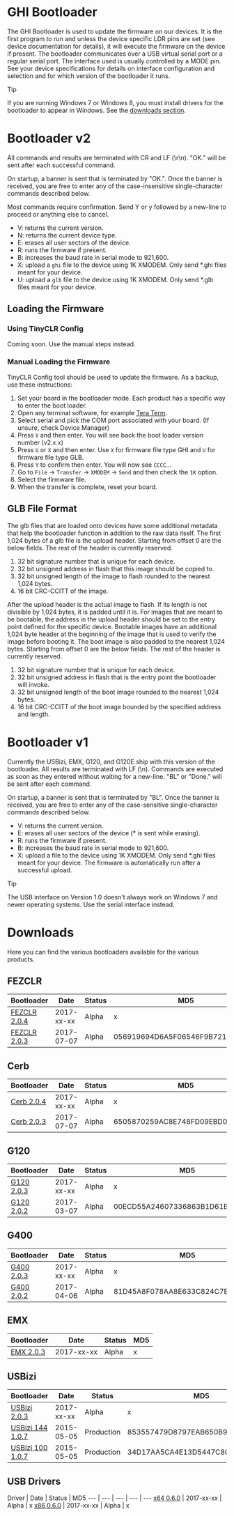 # GHI Bootloader

The GHI Bootloader is used to update the firmware on our devices. It is the first program to run and unless the device specific LDR pins are set (see device documentation for details), it will execute the firmware on the device if present. The bootloader communicates over a USB virtual serial port or a regular serial port. The interface used is usually controlled by a MODE pin. See your device specifications for details on interface configuration and selection and for which version of the bootloader it runs.

> [!Tip]
> If you are running Windows 7 or Windows 8, you must install drivers for the bootloader to appear in Windows. See the [downloads section](ghi_bootloader.md#usb-drivers).

# Bootloader v2
All commands and results are terminated with CR and LF (\r\n). "OK." will be sent after each successful command.

On startup, a banner is sent that is terminated by "OK.". Once the banner is received, you are free to enter any of the case-insensitive single-character commands described below.

Most commands require confirmation. Send Y or y followed by a new-line to proceed or anything else to cancel.

- V: returns the current version.
- N: returns the current device type.
- E: erases all user sectors of the device.
- R: runs the firmware if present.
- B: increases the baud rate in serial mode to 921,600.
- X: upload a `ghi` file to the device using 1K XMODEM. Only send *.ghi files meant for your device.
- U: upload a `glb` file to the device using 1K XMODEM. Only send *.glb files meant for your device.

## Loading the Firmware

### Using TinyCLR Config
Coming soon. Use the manual steps instead.

### Manual Loading the Firmware
TinyCLR Config tool should be used to update the firmware. As a backup, use these instructions:

1. Set your board in the bootloader mode. Each product has a specific way to enter the boot loader.
2. Open any terminal software, for example [Tera Term](http://ttssh2.osdn.jp/).
3. Select serial and pick the COM port associated with your board. (If unsure, check Device Manager)
4. Press `V` and then enter. You will see back the boot loader version number (v2.x.x)
5. Press `U` or `X` and then enter. Use `X` for firmware file type GHI and `U` for firmware file type GLB. 
6. Press `Y` to confirm then enter. You will now see `CCCC`...
7. Go to `File` -> `Transfer` -> `XMODEM` -> `Send` and then check the `1K` option.
8. Select the firmware file.
9. When the transfer is complete, reset your board.

## GLB File Format
The glb files that are loaded onto devices have some additional metadata that help the bootloader function in addition to the raw data itself. The first 1,024 bytes of a glb file is the upload header. Starting from offset 0 are the below fields. The rest of the header is currently reserved.

1. 32 bit signature number that is unique for each device.
2. 32 bit unsigned address in flash that this image should be copied to.
3. 32 bit unsigned length of the image to flash rounded to the nearest 1,024 bytes.
4. 16 bit CRC-CCITT of the image.

After the upload header is the actual image to flash. If its length is not divisible by 1,024 bytes, it is padded until it is. For images that are meant to be bootable, the address in the upload header should be set to the entry point defined for the specific device. Bootable images have an additional 1,024 byte header at the beginning of the image that is used to verify the image before booting it. The boot image is also padded to the nearest 1,024 bytes. Starting from offset 0 are the below fields. The rest of the header is currently reserved.

1. 32 bit signature number that is unique for each device.
2. 32 bit unsigned address in flash that is the entry point the bootloader will invoke.
3. 32 bit unsigned length of the boot image rounded to the nearest 1,024 bytes.
4. 16 bit CRC-CCITT of the boot image bounded by the specified address and length.

# Bootloader v1
Currently the USBizi, EMX, G120, and G120E ship with this version of the bootloader. All results are terminated with LF (\n). Commands are executed as soon as they entered without waiting for a new-line. "BL" or "Done." will be sent after each command.

On startup, a banner is sent that is terminated by "BL". Once the banner is received, you are free to enter any of the case-sensitive single-character commands described below.

- V: returns the current version.
- E: erases all user sectors of the device (* is sent while erasing).
- R: runs the firmware if present.
- B: increases the baud rate in serial mode to 921,600.
- X: upload a file to the device using 1K XMODEM. Only send *.ghi files meant for your device. The firmware is automatically run after a successful upload.

> [!Tip]
> The USB interface on Version 1.0 doesn't always work on Windows 7 and newer operating systems. Use the serial interface instead.

# Downloads

Here you can find the various bootloaders available for the various products.

## FEZCLR
Bootloader | Date | Status | MD5
--- | --- | --- | ---
[FEZCLR 2.0.4](http://files.ghielectronics.com/downloads/Bootloaders/FEZCLR%20Bootloader.2.0.4.dfu) | 2017-xx-xx | Alpha | x
[FEZCLR 2.0.3](http://files.ghielectronics.com/downloads/Bootloaders/FEZCLR%20Bootloader.2.0.3.dfu) | 2017-07-07 | Alpha | 056919694D6A5F06546F9B721AE141CE

## Cerb
Bootloader | Date | Status | MD5
--- | --- | --- | ---
[Cerb 2.0.4](http://files.ghielectronics.com/downloads/Bootloaders/Cerb%20Bootloader.2.0.4.dfu) | 2017-xx-xx | Alpha | x
[Cerb 2.0.3](http://files.ghielectronics.com/downloads/Bootloaders/Cerb%20Bootloader.2.0.3.dfu) | 2017-07-07 | Alpha | 6505870259AC8E748FD09EBD00796E2E

## G120
Bootloader | Date | Status | MD5
--- | --- | --- | ---
[G120 2.0.3](http://files.ghielectronics.com/downloads/Bootloaders/G120%20Bootloader.2.0.3.ghi) | 2017-xx-xx | Alpha | x
[G120 2.0.2](http://files.ghielectronics.com/downloads/Bootloaders/G120%20Bootloader.2.0.2.ghi) | 2017-03-07 | Alpha | 00ECD55A24607336863B1D61B91C3D86

## G400
Bootloader | Date | Status | MD5
--- | --- | --- | ---
[G400 2.0.3](http://files.ghielectronics.com/downloads/Bootloaders/G400%20Bootloader.2.0.3.bin) | 2017-xx-xx | Alpha | x
[G400 2.0.2](http://files.ghielectronics.com/downloads/Bootloaders/G400%20Bootloader.2.0.2.bin) | 2017-04-06 | Alpha | 81D45A8F078AA8E633C824C7BB3279DC

## EMX
Bootloader | Date | Status | MD5
--- | --- | --- | ---
[EMX 2.0.3](http://files.ghielectronics.com/downloads/Bootloaders/EMX%20Bootloader.2.0.3.ghi) | 2017-xx-xx | Alpha | x

## USBizi
Bootloader | Date | Status | MD5
--- | --- | --- | ---
[USBizi 2.0.3](http://files.ghielectronics.com/downloads/Bootloaders/USBizi%20144%20Bootloader.2.0.3.hex) | 2017-xx-xx | Alpha | x
[USBizi 144 1.0.7](http://files.ghielectronics.com/downloads/Bootloaders/USBizi%20144%20Bootloader.1.0.7.hex) | 2015-05-05 | Production | 853557479D8797EAB650B98E3D333DCF
[USBizi 100 1.0.7](http://files.ghielectronics.com/downloads/Bootloaders/USBizi%20100%20Bootloader.1.0.7.hex) | 2015-05-05 | Production | 34D17AA5CA4E13D5447C80AB8094D064

## USB Drivers
Driver | Date | Status | MD5
--- | --- | --- | --- | ---
[x64 0.6.0](http://files.ghielectronics.com/downloads/Bootloaders/Drivers/GHI%20Electronics%20Bootloader%20Driver%20x64.0.6.0.ghi) | 2017-xx-xx | Alpha | x
[x86 0.6.0](http://files.ghielectronics.com/downloads/Bootloaders/Drivers/GHI%20Electronics%20Bootloader%20Driver%20x86.0.6.0.ghi) | 2017-xx-xx | Alpha | x